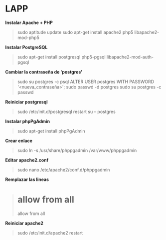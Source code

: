 
# **LAPP**
**Instalar Apache + PHP**
>sudo aptitude update
>sudo apt-get install apache2 php5 libapache2-mod-php5

**Instalar PostgreSQL**
>sudo apt-get install postgresql php5-pgsql libapache2-mod-auth-pgsql

**Cambiar la contraseña de 'postgres'**
>sudo su postgres -c psql
>ALTER USER postgres WITH PASSWORD '<nueva_contraseña>';
>sudo passwd -d postgres
>sudo su postgres -c passwd

**Reiniciar postgresql**
>sudo /etc/init.d/postgresql restart
>su – postgres

**Instalar phpPgAdmin**
>sudo apt-get install phpPgAdmin

**Crear enlace**
>sudo ln -s /usr/share/phppgadmin /var/www/phppgadmin

**Editar apache2.conf**
>sudo nano /etc/apache2/conf.d/phppgadmin

**Remplazar las lineas**
># allow from all
>allow from all

**Reiniciar apache2**
>sudo /etc/init.d/apache2 restart
